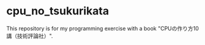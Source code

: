 # cpu_no_tsukurikata
This repository is for my programming exercise with a book "CPUの作り方10講（技術評論社）".
